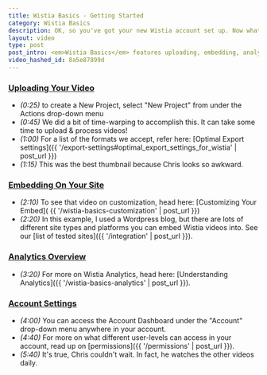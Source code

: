 ```yaml
---
title: Wistia Basics - Getting Started
category: Wistia Basics
description: OK, so you've got your new Wistia account set up. Now what? Watch this quick video to get a solid foundation set up!
layout: video
type: post
post_intro: <em>Wistia Basics</em> features uploading, embedding, analytics, and account settings with Wistia.
video_hashed_id: 8a5e87899d
---
```


<h3>
  <a href="#" class="chapter_link" onclick="wistiaEmbed.time(0).play(); return false;">
    Uploading Your Video
  </a>
</h3>

* *(0:25)* to create a New Project, select "New Project" from under the Actions drop-down menu
* *(0:45)* We did a bit of time-warping to accomplish this.  It can take some time to upload & process videos!
* *(1:00)* For a list of the formats we accept, refer here: [Optimal Export settings]({{ '/export-settings#optimal_export_settings_for_wistia' | post_url }})
* *(1:15)* This was the best thumbnail because Chris looks so awkward.

<h3>
  <a href="#" class="chapter_link" onclick="wistiaEmbed.time(96).play(); return false;">
    Embedding On Your Site
  </a>
</h3>

* *(2:10)* To see that video on customization, head here: [Customizing Your Embed]( {{ '/wistia-basics-customization' | post_url }})
* *(2:20)* In this example, I used a Wordpress blog, but there are lots of different site types and platforms you can embed Wistia videos into.  See our [list of tested sites]({{ '/integration' | post_url }}).

<h3>
  <a href="#" class="chapter_link" onclick="wistiaEmbed.time(159).play(); return false;">
    Analytics Overview
  </a>
</h3>

* *(3:20)* For more on Wistia Analytics, head here: [Understanding Analytics]({{ '/wistia-basics-analytics' | post_url }}).

<h3>
  <a href="#" class="chapter_link" onclick="wistiaEmbed.time(219).play(); return false;">
    Account Settings
  </a>
</h3>

* *(4:00)* You can access the Account Dashboard under the "Account" drop-down menu anywhere in your account.
* *(4:40)* For more on what different user-levels can access in your account, read up on [permissions]({{ '/permissions' | post_url }}).
* *(5:40)* It's true, Chris couldn't wait.  In fact, he watches the other videos daily.



<script>
wistiaEmbed = Wistia.embed("8a5e87899d", {
  version: "v1",
  plugin: {
    wistiafollows: {
      postRoll: {
        screenName: "wistia",
        showScreenName: true
      },
      people: [
        {
          screenName: "csavage",
          start: 2,
          end: 13
        },
        {
          screenName: "jeffvincent",
          start: 2,
          end: 13
        }
      ],
      recap: [
        {
          screenName: "csavage"
        },
        {
          screenName: "jeffvincent"
        }
      ],
      src: "http://fast.wistia.com/labs/twitter-follows/wistia-follows.js"
    }
  }
});
</script>
